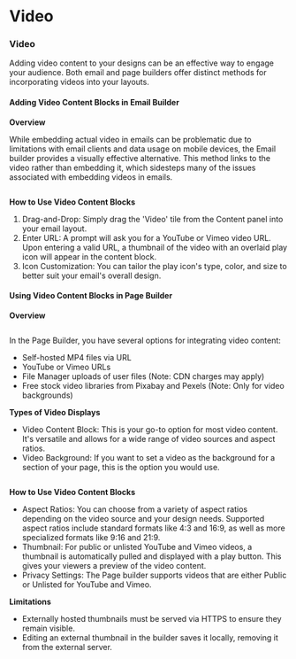 # Video

### Video&#x20;

Adding video content to your designs can be an effective way to engage your audience. Both email and page builders offer distinct methods for incorporating videos into your layouts.

#### Adding Video Content Blocks in Email Builder

**Overview**

While embedding actual video in emails can be problematic due to limitations with email clients and data usage on mobile devices, the Email builder provides a visually effective alternative. This method links to the video rather than embedding it, which sidesteps many of the issues associated with embedding videos in emails.

<figure><img src="https://lh7-eu.googleusercontent.com/Bt2T3FfnItJKhmbYkuaAl2Sz1BwpcjAKYIj9FUhTjxQR-vUhitUIVhqkSUmpkzBiZ8bAzA_vSEzK_qs-EVVmqp8EXJk_AbI8zA8a6x-A2uxXmSXkzfaYVvpIEHWeuWTIYNODD9iejcxvHX8-V5Yo_Gw" alt=""><figcaption></figcaption></figure>

**How to Use Video Content Blocks**

1. Drag-and-Drop: Simply drag the 'Video' tile from the Content panel into your email layout.
2. Enter URL: A prompt will ask you for a YouTube or Vimeo video URL. Upon entering a valid URL, a thumbnail of the video with an overlaid play icon will appear in the content block.
3. Icon Customization: You can tailor the play icon's type, color, and size to better suit your email's overall design.

#### Using Video Content Blocks in Page Builder

**Overview**

<figure><img src="https://lh7-eu.googleusercontent.com/PKDaZukNvF0wVgBd3Ll0o9TtWeW75HwC63PRtV8C9NNPYKx8PjOCWwmKhdIQfxW07YziP6zyZZ-RaB1te2vCTp4HkylTlXxnbY1ULirtTb-w4FXYngsy8qQIoXfDTDYm6mnbeCCkCG3liMsfdvXE6_Y" alt=""><figcaption></figcaption></figure>

In the Page Builder, you have several options for integrating video content:

* Self-hosted MP4 files via URL
* YouTube or Vimeo URLs
* File Manager uploads of user files (Note: CDN charges may apply)
* Free stock video libraries from Pixabay and Pexels (Note: Only for video backgrounds)

**Types of Video Displays**

* Video Content Block: This is your go-to option for most video content. It's versatile and allows for a wide range of video sources and aspect ratios.
* Video Background: If you want to set a video as the background for a section of your page, this is the option you would use.

<figure><img src="https://lh7-eu.googleusercontent.com/-Eyx0QGQCBMxKlqMLvMii6X-70GoTCpbbe9sLJQYvog6NeiA2eb-4I1fTnPEcFw62Wxi0FiF3w-u3iqSbo3DMB7HA84z2TGFcWnxMKN-2md2RBHXIn7C8rx0WUYpXV58rGM1hK1okSF4aXGJN2QpHUc" alt=""><figcaption></figcaption></figure>

**How to Use Video Content Blocks**

* Aspect Ratios: You can choose from a variety of aspect ratios depending on the video source and your design needs. Supported aspect ratios include standard formats like 4:3 and 16:9, as well as more specialized formats like 9:16 and 21:9.
* Thumbnail: For public or unlisted YouTube and Vimeo videos, a thumbnail is automatically pulled and displayed with a play button. This gives your viewers a preview of the video content.
* Privacy Settings: The Page builder supports videos that are either Public or Unlisted for YouTube and Vimeo.

**Limitations**

* Externally hosted thumbnails must be served via HTTPS to ensure they remain visible.
* Editing an external thumbnail in the builder saves it locally, removing it from the external server.
